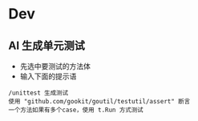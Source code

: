 # Dev

## AI 生成单元测试

- 先选中要测试的方法体
- 输入下面的提示语

```text
/unittest 生成测试
使用 "github.com/gookit/goutil/testutil/assert" 断言
一个方法如果有多个case，使用 t.Run 方式测试
```
